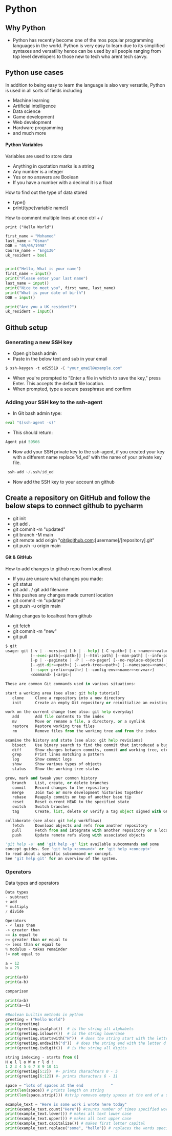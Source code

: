 # Python 

## Why Python
- Python has recently become one of the mos popular programming languages in the world. Python is very easy to learn due to its simplified syntaxes and versatility hence can be used by all people ranging from top level developers to those new to tech who arent tech savvy.

## Python use cases
In addition to being easy to learn the language is also very versatile, Python is used in all sorts of fields including 
- Machine learning
- Artificial intelligence
- Data science
- Game development
- Web development
- Hardware programming
- and much more
#### Python Variables
Variables are used to store data
- Anything in quotation marks is a string
- Any number is a integer
- Yes or no answers are Boolean
- If you have a number with a decimal it is a float

How to find out the type of data stored
- type()
- print(type(variable name))

How to comment multiple lines at once ctrl + /

`print ("Hello World")`
``` python
first_name = "Mohamed"
last_name = "Osman"
DOB = "05/05/1998"
Course_name = "Eng130"
uk_resident = bool


print("Hello, What is your name")
first_name = input()
print("Please enter your last name")
last_name = input()
print("Nice to meet you", first_name, last_name)
print("What is your date of birth")
DOB = input()

print("Are you a UK resident?")
uk_resident = input()
```

## Github setup
### Generating a new SSH key
- Open git bash admin
- Paste in the below text and sub in your email
```python
$ ssh-keygen -t ed25519 -C "your_email@example.com"
```
- When you're prompted to "Enter a file in which to save the key," press Enter. This accepts the default file location.
- When prompted, type a secure passphrase and confirm

### Adding your SSH key to the ssh-agent
- In Git bash admin type:
```python
eval "$(ssh-agent -s)"
```
- This should return:
```python
Agent pid 59566
```
- Now add your SSH private key to the ssh-agent, if you created your key with a different name replace 'id_ed' with the name of your private key file.
```python
 ssh-add ~/.ssh/id_ed
```
- Now add the SSH key to your account on github

## Create a repository on GitHub and follow the below steps to connect github to pycharm

- git init
- git add .
- git commit -m "updated"
- git branch -M main
- git remote add origin "git@github.com:[username]/[repository].git"
- git push -u origin main

#### Git & GitHub
How to add changes to github repo from localhost
- If you are unsure what changes you made:
- git status
- git add . / git add filename
- this pushes any changes made current location
- git commit -m "updated"
- git push -u origin main

Making changes to localhost from github
- git fetch
- git commit -m "new"
- git pull

```python
$ git
usage: git [-v | --version] [-h | --help] [-C <path>] [-c <name>=<value>]
           [--exec-path[=<path>]] [--html-path] [--man-path] [--info-path]
           [-p | --paginate | -P | --no-pager] [--no-replace-objects] [--bare]
           [--git-dir=<path>] [--work-tree=<path>] [--namespace=<name>]
           [--super-prefix=<path>] [--config-env=<name>=<envvar>]
           <command> [<args>]

These are common Git commands used in various situations:

start a working area (see also: git help tutorial)
   clone     Clone a repository into a new directory
   init      Create an empty Git repository or reinitialize an existing one

work on the current change (see also: git help everyday)
   add       Add file contents to the index
   mv        Move or rename a file, a directory, or a symlink
   restore   Restore working tree files
   rm        Remove files from the working tree and from the index

examine the history and state (see also: git help revisions)
   bisect    Use binary search to find the commit that introduced a bug
   diff      Show changes between commits, commit and working tree, etc
   grep      Print lines matching a pattern
   log       Show commit logs
   show      Show various types of objects
   status    Show the working tree status

grow, mark and tweak your common history
   branch    List, create, or delete branches
   commit    Record changes to the repository
   merge     Join two or more development histories together
   rebase    Reapply commits on top of another base tip
   reset     Reset current HEAD to the specified state
   switch    Switch branches
   tag       Create, list, delete or verify a tag object signed with GPG

collaborate (see also: git help workflows)
   fetch     Download objects and refs from another repository
   pull      Fetch from and integrate with another repository or a local branch
   push      Update remote refs along with associated objects

'git help -a' and 'git help -g' list available subcommands and some
concept guides. See 'git help <command>' or 'git help <concept>'
to read about a specific subcommand or concept.
See 'git help git' for an overview of the system.

```

### Operators
Data types and operators
```python
Data types
- subtract
+ add
* multiply
/ divide

Operators
- < less than
-> greater than
== is equal to
>= greater than or equal to
<= less than or equal to
% modulus - takes remainder
!= not equal to 

a = 12
b = 23

print(a+b)
print(a-b)

comparison

print(a<b)
print(a==b)
```
```python
#Boolean builtin methods in python
greeting = ("Hello World")
print(greeting)
print(greeting.isalpha())  # is the string all alphabets
print(greeting.islower())  # is the string lowercase
print(greeting.startswith("H"))  # does the string start with the letter H
print(greeting.endswith("d"))  # does the string end with the letter d
print(greeting.isdigit())  # is the string all digits

string indexing - starts from 0]
H e l l o W o r l d !
1 2 3 4 5 6 7 8 9 10 11
print(greeting[5:2])  #- prints charachters 0 - 5
print(greeting[6:12]) #- prints characters 6 - 11

space = "lots of spaces at the end            "
print(len(space)) # prints length on string
print(len(space.strip())) #strip removes empty spaces at the end of a string

example_text = "Here is some work i wrote here today"
print(example_text.count("Here")) #counts number of times specified word is repeated
print(example_text.lower()) # makes all text lower case
print(example_text.upper()) # makes all text upper case
print(example_text.capitalize()) # makes first letter capital
print(example_text.replace("some", "hello")) # replaces the words specified
```